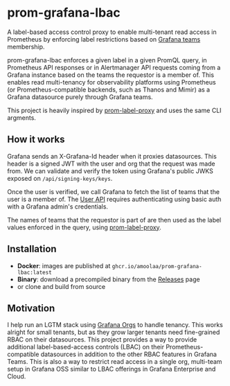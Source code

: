 # prom-grafana-lbac

A label-based access control proxy to enable multi-tenant read access in Prometheus by enforcing label restrictions based on [Grafana teams](https://grafana.com/docs/grafana/latest/administration/team-management/) membership.

prom-grafana-lbac enforces a given label in a given PromQL query, in Prometheus API responses or in Alertmanager API requests coming from a Grafana instance based on the teams the requestor is a member of. This enables read multi-tenancy for observability platforms using Prometheus (or Prometheus-compatible backends, such as Thanos and Mimir) as a Grafana datasource purely through Grafana teams.

This project is heavily inspired by [prom-label-proxy](https://github.com/prometheus-community/prom-label-proxy) and uses the same CLI argments. 

## How it works

Grafana sends an X-Grafana-Id header when it proxies datasources. This header is a signed JWT with the user and org that the request was made from. We can validate and verify the token using Grafana's public JWKS exposed on `/api/signing-keys/keys`.

Once the user is verified, we call Grafana to fetch the list of teams that the user is a member of. The [User API](https://grafana.com/docs/grafana/latest/developers/http_api/user/) requires authenticating using basic auth with a Grafana admin's credentials.

The names of teams that the requestor is part of are then used as the label values enforced in the query, using [prom-label-proxy](https://github.com/prometheus-community/prom-label-proxy).

## Installation

- **Docker**: images are published at `ghcr.io/amoolaa/prom-grafana-lbac:latest`
- **Binary**: download a precompiled binary from the [Releases](https://github.com/amoolaa/prom-grafana-lbac/releases) page
- or clone and build from source

## Motivation

I help run an LGTM stack using [Grafana Orgs](https://grafana.com/docs/grafana/latest/administration/organization-management/) to handle tenancy. This works alright for small tenants, but as they grow larger tenants need fine-grained RBAC on their datasources. This project provides a way to provide additional label-based-access controls (LBAC) on their Prometheus-compatible datasources in addition to the other RBAC features in Grafana Teams. This is also a way to restrict read access in a single org, multi-team setup in Grafana OSS similar to LBAC offerings in Grafana Enterprise and Cloud.